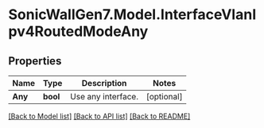 # SonicWallGen7.Model.InterfaceVlanIpv4RoutedModeAny

## Properties

Name | Type | Description | Notes
------------ | ------------- | ------------- | -------------
**Any** | **bool** | Use any interface. | [optional] 

[[Back to Model list]](../README.md#documentation-for-models) [[Back to API list]](../README.md#documentation-for-api-endpoints) [[Back to README]](../README.md)

